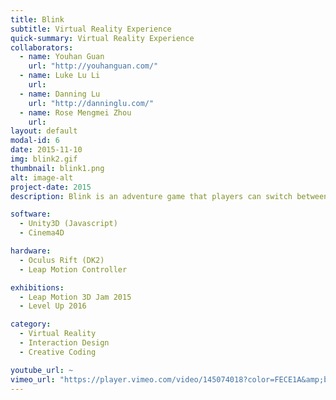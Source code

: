 ```yaml
---
title: Blink
subtitle: Virtual Reality Experience
quick-summary: Virtual Reality Experience
collaborators:
  - name: Youhan Guan
    url: "http://youhanguan.com/"
  - name: Luke Lu Li
    url:
  - name: Danning Lu
    url: "http://danninglu.com/"
  - name: Rose Mengmei Zhou
    url:
layout: default
modal-id: 6
date: 2015-11-10
img: blink2.gif
thumbnail: blink1.png
alt: image-alt
project-date: 2015
description: Blink is an adventure game that players can switch between virtual and augmented reality by using the quick switch function of Leap Motion. Unlike some of other games, where players can only be in either virtual or augmented reality, Blink allows players to switch back and forth between the virtual world and the environment they are currently in. Blink is greatly inspired by the Doctor Who episode Blink and Inception. It brings a new experience to players by combining the two realities with a theme of dream.

software:
  - Unity3D (Javascript)
  - Cinema4D

hardware:
  - Oculus Rift (DK2)
  - Leap Motion Controller

exhibitions:
  - Leap Motion 3D Jam 2015
  - Level Up 2016

category:
  - Virtual Reality
  - Interaction Design
  - Creative Coding

youtube_url: ~
vimeo_url: "https://player.vimeo.com/video/145074018?color=FECE1A&amp;byline=0&amp;portrait=0"  
---
```

